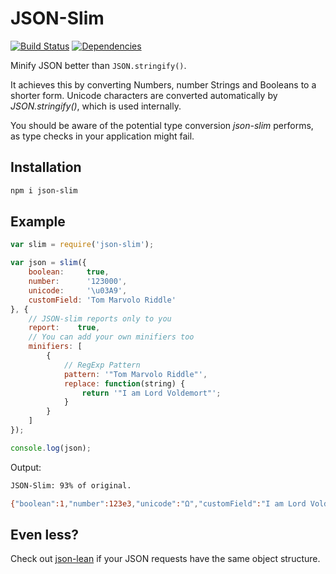 # JSON-Slim

[![Build Status](https://travis-ci.org/arminrosu/json-slim.svg?branch=master)](https://travis-ci.org/arminrosu/json-slim)
[![Dependencies](https://david-dm.org/arminrosu/json-slim.svg)](https://david-dm.org/arminrosu/json-slim)

Minify JSON better than `JSON.stringify()`.

It achieves this by converting Numbers, number Strings and Booleans to a shorter form. Unicode characters are converted automatically by _JSON.stringify()_, which is used internally.

You should be aware of the potential type conversion _json-slim_ performs, as type checks in your application might fail.

## Installation

```sh
npm i json-slim
```

## Example

```js
var slim = require('json-slim');

var json = slim({
	boolean:     true,
	number:      '123000',
	unicode:     '\u03A9',
	customField: 'Tom Marvolo Riddle'
}, {
	// JSON-slim reports only to you
	report:    true,
	// You can add your own minifiers too
	minifiers: [
		{
			// RegExp Pattern
			pattern: '"Tom Marvolo Riddle"',
			replace: function(string) {
				return '"I am Lord Voldemort"';
			}
		}
	]
});

console.log(json);
```

Output:

```bash
JSON-Slim: 93% of original.
```

```bash
{"boolean":1,"number":123e3,"unicode":"Ω","customField":"I am Lord Voldemort"}
```

## Even less?

Check out [json-lean](https://github.com/arminrosu/json-lean) if your JSON requests have the same object structure.
